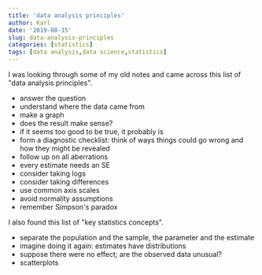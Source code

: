 ```yaml
---
title: 'data analysis principles'
author: Karl
date: '2019-08-15'
slug: data-analysis-principles
categories: [statistics]
tags: [data analysis,data science,statistics]
---
```


I was looking through some of my old notes and came across this list
of "data analysis principles".

- answer the question
- understand where the data came from
- make a graph
- does the result make sense?
- if it seems too good to be true, it probably is
- form a diagnostic checklist: think of ways things could go wrong and
  how they might be revealed
- follow up on all aberrations
- every estimate needs an SE
- consider taking logs
- consider taking differences
- use common axis scales
- avoid normality assumptions
- remember Simpson's paradox

I also found this list of "key statistics concepts".

- separate the population and the sample, the parameter and the
  estimate
- imagine doing it again: estimates have distributions
- suppose there were no effect; are the observed data unusual?
- scatterplots
